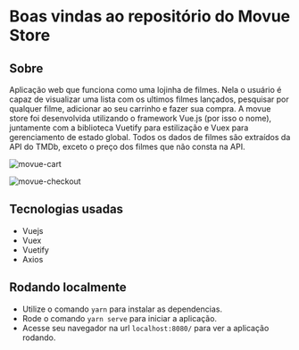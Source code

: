 # Boas vindas ao repositório do Movue Store

## Sobre

Aplicação web que funciona como uma lojinha de filmes. Nela o usuário é capaz de visualizar uma lista com os ultimos filmes lançados, pesquisar por qualquer filme, adicionar ao seu carrinho e fazer sua compra. A movue store foi desenvolvida utilizando o framework Vue.js (por isso o nome), juntamente com a biblioteca Vuetify para estilização e Vuex para gerenciamento de estado global. Todos os dados de filmes são extraídos da API do TMDb, exceto o preço dos filmes que não consta na API.

![movue-cart](https://user-images.githubusercontent.com/82843746/177976054-fbe3e298-6438-4849-ba3a-110c2247bab8.png)

![movue-checkout](https://user-images.githubusercontent.com/82843746/177976350-b23360b9-fceb-4d85-8faf-a3ef854d383e.png)

## Tecnologias usadas

- Vuejs
- Vuex
- Vuetify
- Axios

## Rodando localmente

- Utilize o comando `yarn` para instalar as dependencias.
- Rode o comando `yarn serve` para iniciar a aplicação.
- Acesse seu navegador na url `localhost:8080/` para ver a aplicação rodando.
